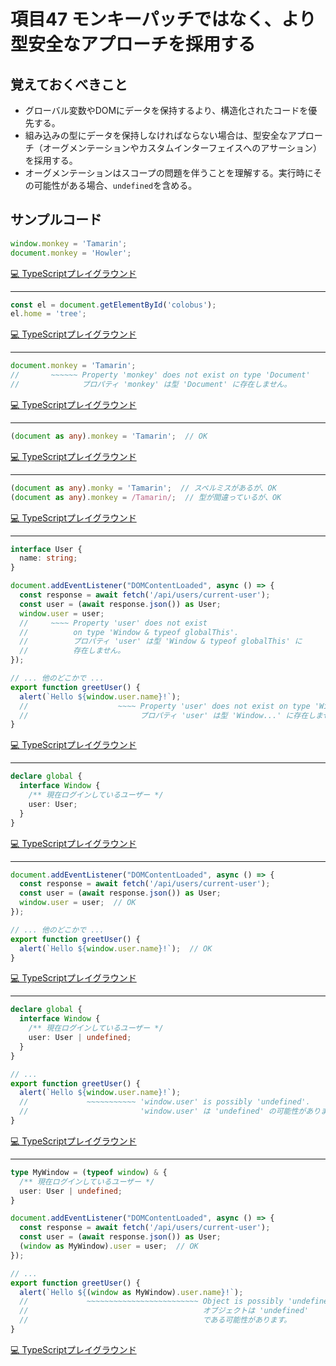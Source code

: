 # 項目47  モンキーパッチではなく、より型安全なアプローチを採用する

## 覚えておくべきこと

* グローバル変数やDOMにデータを保持するより、構造化されたコードを優先する。
* 組み込みの型にデータを保持しなければならない場合は、型安全なアプローチ（オーグメンテーションやカスタムインターフェイスへのアサーション）を採用する。
* オーグメンテーションはスコープの問題を伴うことを理解する。実行時にその可能性がある場合、`undefined`を含める。

## サンプルコード

```js
window.monkey = 'Tamarin';
document.monkey = 'Howler';
```

[💻 TypeScriptプレイグラウンド](https://www.typescriptlang.org/ja/play/?ts=5.8.2#code/O4SwdgJg9sB0C2UwGsCmBPABAXkwcgBUBDeIgJ3DwG4AoaAYwFd5UwAXBJNLXPACRgAbVGWpA)

----

```js
const el = document.getElementById('colobus');
el.home = 'tree';
```

[💻 TypeScriptプレイグラウンド](https://www.typescriptlang.org/ja/play/?ts=5.8.2#code/MYewdgzgLgBApgGxgXhgExMArgWzmKAOgHM4oBRBOPAgIQE8BJNACgHJQEQAjLCNgJQBuAFCJCACxB4UMNlABOcOGyFA)

----

```ts
document.monkey = 'Tamarin';
//       ~~~~~~ Property 'monkey' does not exist on type 'Document'
//              プロパティ 'monkey' は型 'Document' に存在しません。
```

[💻 TypeScriptプレイグラウンド](https://www.typescriptlang.org/ja/play/?ts=5.8.2#code/CYewxgrgtgpgdgFwHRRHA1jAngAgLw4DkAKgIZSkBOAlnIQNwBQA9MzuxzgH4+84AKlEAAcYlBLkKoM2QjlAwAzjjggEOGAA9qi9WhwTRRACLho8BIRZtOtzoHWGQLcMgRYZAYwyBihiLTMWOYHsGQGj1EzNYRDlAawZADW1ACnVAdQZAPwZAbQZAZIZAIAYgA)

----

```ts
(document as any).monkey = 'Tamarin';  // OK
```

[💻 TypeScriptプレイグラウンド](https://www.typescriptlang.org/ja/play/?ts=5.8.2#code/BQEw9gxgrgtgpgOwC4AICGBndCCeBKAOhjAQGs4cUBeFAcgBU0Y0AnASwVoG4UUB6PigDyAaSA)

----

```ts
(document as any).monky = 'Tamarin';  // スペルミスがあるが、OK
(document as any).monkey = /Tamarin/;  // 型が間違っているが、OK
```

[💻 TypeScriptプレイグラウンド](https://www.typescriptlang.org/ja/play/?ts=5.8.2#code/BQEw9gxgrgtgpgOwC4AICGBndCCeBKAOhjAQGscUBeFAcgBU0Y0AnASwRoG4UUB6XlIE6GQFsMga4ZA+wyDAMgyAhBkDRDFMCADAHkA0gChQkWIlSZs+IiVJwK1XgyZsEvbnwGBo9SmBk1MCqCYGMGQGYMgEQYFK1UA)

----

```ts
interface User {
  name: string;
}

document.addEventListener("DOMContentLoaded", async () => {
  const response = await fetch('/api/users/current-user');
  const user = (await response.json()) as User;
  window.user = user;
  //     ~~~~ Property 'user' does not exist
  //          on type 'Window & typeof globalThis'.
  //          プロパティ 'user' は型 'Window & typeof globalThis' に
  //          存在しません。
});

// ... 他のどこかで ...
export function greetUser() {
  alert(`Hello ${window.user.name}!`);
  //                    ~~~~ Property 'user' does not exist on type 'Window...
  //                         プロパティ 'user' は型 'Window...' に存在しません。
}
```

[💻 TypeScriptプレイグラウンド](https://www.typescriptlang.org/ja/play/?ts=5.8.2#code/JYOwLgpgTgZghgYwgAgKoGdrIN4ChnIhwC2EAXMumFKAOYDcuAvrrgCYD2CArqeAHRw2bAKIA3COAAywKpOgAKAEQARAPIBZAMIdwksFI5CIbJQBpkcdAE8QCZAoCUyALwA+HPmQJdVZFAh0AAdfFBdLAHc4YDBkGAgwBAALBQByAHo4IOB07kwodHSeKADwAFo86FTHRgIfED9KqFcHOCiY-0CQhoh+ACt0XSdnKzR82uQI0E4I-iaWpon09IJVgD8NteQABSgOIOgwa2RUptTkTkDCDliIAA9ZMC9l1dfV3WQjg5OAdWmOCLIABkn2sBw4MGQtAANhwAEZwaEAFSSslS-GeKzer0A6wyAW4ZAIsMgDGGQDFDCczshAPYMgGj1X7-QEgr4QCFQ2EI5Go9DnQDWDJjsa9ABragAp1QDqDIA-BkA2gyAZIZAEAMzBqrBe-GVyEAa3KAOwZAJYMgGUGQDSDIBzBmQyox9xCUFiMG4djAwA+tACCQwimceAIiMOCgABgAJCDQ2HIAAk2CmIBmc3y-CIpCYAEJPQqCC9+SnXpstrt9odjqd8udLuhrrcHn4Pky6WGAca+ana298cSybmqlTaak-pXZsqecLxdK5UwgA)

----

```ts
declare global {
  interface Window {
    /** 現在ログインしているユーザー */
    user: User;
  }
}
```

[💻 TypeScriptプレイグラウンド](https://www.typescriptlang.org/ja/play/?ts=5.8.2#code/CYUwxgNghgTiAEBzCB7ARlC8DeAoe8AlgHYAuIMAZlGAgOonAoDuO+B8A9AFTfyB-zoAp1QLcMgBoZAJQyBnhkDqDIDMGQCIMgaIZAZwyAfhkBtDKvjdO7AgFcAzhQBc8AKrGYAbnYBfXHaA)

----

```ts
document.addEventListener("DOMContentLoaded", async () => {
  const response = await fetch('/api/users/current-user');
  const user = (await response.json()) as User;
  window.user = user;  // OK
});

// ... 他のどこかで ...
export function greetUser() {
  alert(`Hello ${window.user.name}!`);  // OK
}
```

[💻 TypeScriptプレイグラウンド](https://www.typescriptlang.org/ja/play/?ts=5.8.2#code/CYewxgrgtgpgdgFwHQENjAKIDd4IDICWAzgvDAE4AUARACIDyAsgMIiK54hozDUA0AAhREAnnDADKASgEBeAHwCA3gCgBAsGxIDyMIgActMOUIDuKAggEAzGAjAALSgHIA9Cn0FXEIhSKvIcl1EAFofCmcpAG41DS0rcPITShRzSx09QzhfJAArIjZpGWEBAFVfchj1UwI4UFMkRJNEqPVXVwF6AGkVAF9olRV2gSRRgUA1uUA7BkBLBkBlBkBpBkBzBhHRlRgAD0NyK2sIcQQCNgEAc107coppZViUABsKBEoAAwAJGFvbkAEAEiUaupADUSSDgKFgvQAhE9om0Ot0+kA)

----

```ts
declare global {
  interface Window {
    /** 現在ログインしているユーザー */
    user: User | undefined;
  }
}

// ...
export function greetUser() {
  alert(`Hello ${window.user.name}!`);
  //             ~~~~~~~~~~~ 'window.user' is possibly 'undefined'.
  //                         'window.user' は 'undefined' の可能性があります。
}
```

[💻 TypeScriptプレイグラウンド](https://www.typescriptlang.org/ja/play/?ts=5.8.2#code/CYUwxgNghgTiAEBzCB7ARlC8DeAoe8AlgHYAuIMAZlGAgOonAoDuO+B8A9AFTfyB-zoAp1QLcMgBoZAJQyBnhkDqDIDMGQCIMgaIZAZwyAfhkBtDKvjdO7AgFcAzhQBc8AKrGY8AD7x9xUJRIhgAbnYBfXN9ydO8AB0wbggAB4ADigwpPCUDmCkhCjESHAgpJYUABQAlGwEmBSk2QAGABIgEKjwACTYzIwsgUYUgcRQALYgngCEpbkeBP4co2PwAH5T0zMT8ADkjY7NrTDzRIbwUYaGhGgQAJ4LDk4uwPOB7CPjN7cci03MLVbrgPYMx44gzsSu64B2DIB75UAvwGAcgNADIMgCEGQBRDIA-BkAmgyAIAYfEA)

----

```ts
type MyWindow = (typeof window) & {
  /** 現在ログインしているユーザー */
  user: User | undefined;
}

document.addEventListener("DOMContentLoaded", async () => {
  const response = await fetch('/api/users/current-user');
  const user = (await response.json()) as User;
  (window as MyWindow).user = user;  // OK
});

// ...
export function greetUser() {
  alert(`Hello ${(window as MyWindow).user.name}!`);
  //             ~~~~~~~~~~~~~~~~~~~~~~~~~ Object is possibly 'undefined'.
  //                                       オブジェクトは 'undefined'
  //                                       である可能性があります。
}
```

[💻 TypeScriptプレイグラウンド](https://www.typescriptlang.org/ja/play/?ts=5.8.2#code/C4TwDgpgBAsiDqBLAdgEwPYHcoF4oApRJ0AzKTFDTASigDIoBvAKCigHoAqTqQP+dAKdUC3DIAaGQCUMgZ4ZA6gyAzBkAiDIGiGQGcMgH4ZAbQzKondqygBXAM4QATgC4oAVUNGoAHz1oIJFBFQBuZgF9mzDAGNdALYQyMAAdACGqKgAogBuwcAAMoj6wMHG+ABEACIA8jAAwughCYnokS6ZADRQ4fogyL4EtDgAfEw6vsWpUEYQ+mDd0HjhmOGIwFAkEMC+ABb4AOTs4WCI7AbG+uz+Rn0hALSbRovU7mxdyD3HuASj45N9A0OhAFb6xfjUtHUWVucEChoLC1fSwBCULDUUI3PDHVxsdjsKC5ADSnjO3iRUFCuOYEAAHoMjJMSLpGsBEMUoABzPozSwZWgsNjhAA2xmA+AABgAJCBstnoKAAEkY+CBVFB4KQwJoMKsoWQ4SCHgAhNzMYjkWxdXrdQA-I3Gk2ms0mlEAI1eEF8kxSUEG+n0iEtbJAUEW5NQjmcqEWoR02P1IdDYfDusAVQyANYZAB0MgHKGQD1DIAJhkA9gye72+5AuRZBnURguFvWAcwZAEIM8kA98qAX4DAOQGgBkGUuAKIZAH4MgE0GQBADJ4gA)
